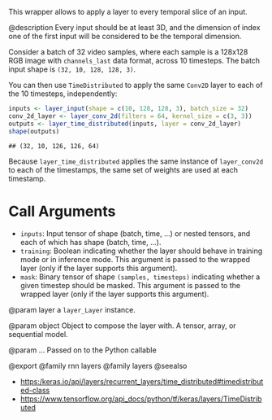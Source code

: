 This wrapper allows to apply a layer to every temporal slice of an input.

@description
Every input should be at least 3D, and the dimension of index one of the
first input will be considered to be the temporal dimension.

Consider a batch of 32 video samples, where each sample is a 128x128 RGB
image with `channels_last` data format, across 10 timesteps.
The batch input shape is `(32, 10, 128, 128, 3)`.

You can then use `TimeDistributed` to apply the same `Conv2D` layer to each
of the 10 timesteps, independently:


```r
inputs <- layer_input(shape = c(10, 128, 128, 3), batch_size = 32)
conv_2d_layer <- layer_conv_2d(filters = 64, kernel_size = c(3, 3))
outputs <- layer_time_distributed(inputs, layer = conv_2d_layer)
shape(outputs)
```

```
## (32, 10, 126, 126, 64)
```

Because `layer_time_distributed` applies the same instance of `layer_conv2d` to each of
the timestamps, the same set of weights are used at each timestamp.

# Call Arguments
- `inputs`: Input tensor of shape (batch, time, ...) or nested tensors,
    and each of which has shape (batch, time, ...).
- `training`: Boolean indicating whether the layer should behave in
    training mode or in inference mode. This argument is passed to the
    wrapped layer (only if the layer supports this argument).
- `mask`: Binary tensor of shape `(samples, timesteps)` indicating whether
    a given timestep should be masked. This argument is passed to the
    wrapped layer (only if the layer supports this argument).

@param layer
a `layer_Layer` instance.

@param object
Object to compose the layer with. A tensor, array, or sequential model.

@param ...
Passed on to the Python callable

@export
@family rnn layers
@family layers
@seealso
+ <https:/keras.io/api/layers/recurrent_layers/time_distributed#timedistributed-class>
+ <https://www.tensorflow.org/api_docs/python/tf/keras/layers/TimeDistributed>

